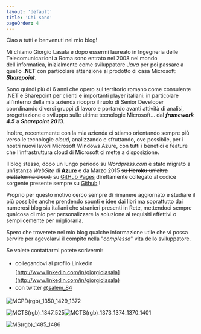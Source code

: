 ```yaml
---
layout: 'default'
title: 'Chi sono'
pageOrder: 4
---
```


Ciao a tutti e benvenuti nel mio blog!

Mi chiamo Giorgio Lasala e dopo essermi laureato in Ingegneria delle Telecomunicazioni a Roma sono entrato nel 2008 nel mondo dell'informatica, inizialmente come sviluppatore _Java_ per poi passare a quello **.NET** con particolare attenzione al prodotto di casa Microsoft: _**Sharepoint**_.

Sono quindi più di 6 anni che opero sul territorio romano come consulente .NET e Sharepoint per clienti e importanti player italiani: in particolare all'interno della mia azienda ricopro il ruolo di Senior Developer coordinando diversi gruppi di lavoro e portando avanti attività di analisi, progettazione e sviluppo sulle ultime tecnologie Microsoft... dal _**framework 4.5**_ a _**Sharepoint 2013**_.

Inoltre, recentemente con la mia azienda ci stiamo orientando sempre più verso le tecnologie _cloud_, analizzando e sfruttando, ove possibile, per i nostri nuovi lavori Microsoft Windows Azure, con tutti i benefici e feature che l'infrastruttura cloud di Microsoft ci mette a disposizione.

Il blog stesso, dopo un lungo periodo su _Wordpress.com_ è stato migrato a un'istanza _WebSite_ di **<u>Azure</u>** e da Marzo 2015 ~~su **Heroku** un'altra piattaforma cloud,~~ su [GitHub Pages](http://salem84.github.io/) direttamente collegato al codice sorgente presente sempre su [Github](https://github.com/salem84/docpad-blog) !

Proprio per questo motivo cerco sempre di rimanere aggiornato e studiare il più possibile anche prendendo spunti e idee dai libri ma soprattutto dai numerosi blog sia italiani che stranieri presenti in Rete, mettendoci sempre qualcosa di mio per personalizzare la soluzione ai requisiti effettivi o semplicemente per migliorarla.

Spero che troverete nel mio blog qualche informazione utile che vi possa servire per agevolarvi il compito nella "_complessa_" vita dello sviluppatore.

Se volete contattarmi potete scrivermi:

<!---*   <span style="line-height: 1.7em;">attraverso il form [contattami](http://giorgiolasala.azurewebsites.net/contattami/) del blog</span> -->
*   <span style="line-height: 1.7em;">collegandovi al profilo Linkedin [http://www.linkedin.com/in/giorgiolasala](http://www.linkedin.com/in/giorgiolasala)</span>
*   <span style="line-height: 1.7em;">con twitter [@salem_84](http://twitter.com/salem_84)</span>
&nbsp;

![MCPD(rgb)_1350_1429_1372](/images/pages/MCPDrgb_1350_1429_1372.png)

![MCTS(rgb)_1347_525](/images/pages/MCTSrgb_1347_525.png)![MCTS(rgb)_1373_1374_1370_1401](/images/pages/MCTSrgb_1373_1374_1370_1401.png)

![MS(rgb)_1485_1486](/images/pages/MSrgb_1485_1486.png)